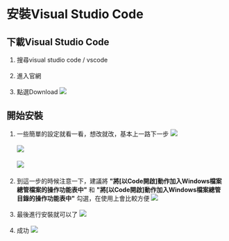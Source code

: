 # 安裝Visual Studio Code

## 下載Visual Studio Code

1. 搜尋visual studio code / vscode </br></br>
2. 進入官網 </br></br>
3. 點選Download
![](https://i.imgur.com/FGdaU9L.png)

## 開始安裝

1. 一些簡單的設定就看一看，想改就改，基本上一路下一步
![](https://i.imgur.com/qSxw8ip.png) </br></br>
![](https://i.imgur.com/6iW4k2b.png) </br></br>
![](https://i.imgur.com/4CBWWmq.png) </br></br>
2. 到這一步的時候注意一下，建議將 **"將[以Code開啟]動作加入Windows檔案總管檔案的操作功能表中"** 和 **"將[以Code開啟]動作加入Windows檔案總管目錄的操作功能表中"** 勾選，在使用上會比較方便
![](https://i.imgur.com/sKg7Ltw.png) </br></br>
3. 最後進行安裝就可以了
![](https://i.imgur.com/pu3k9ds.png) </br></br>
4. 成功
![](https://i.imgur.com/NfcG8sB.png)
